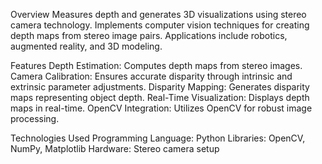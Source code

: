 Overview
Measures depth and generates 3D visualizations using stereo camera technology.
Implements computer vision techniques for creating depth maps from stereo image pairs.
Applications include robotics, augmented reality, and 3D modeling.

Features
Depth Estimation: Computes depth maps from stereo images.
Camera Calibration: Ensures accurate disparity through intrinsic and extrinsic parameter adjustments.
Disparity Mapping: Generates disparity maps representing object depth.
Real-Time Visualization: Displays depth maps in real-time.
OpenCV Integration: Utilizes OpenCV for robust image processing.

Technologies Used
Programming Language: Python
Libraries: OpenCV, NumPy, Matplotlib
Hardware: Stereo camera setup
